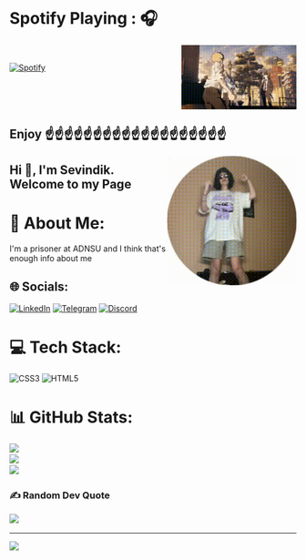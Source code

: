<h1> Spotify Playing : 🎧 </h1>
<img align="right"  alt="GIF" height="42%" width="40%" src="https://github.com/sans-wd/gif/blob/main/animation.gif.gif" />

<br>

[![Spotify](https://novatorem234-sans-wd.vercel.app/api/spotify)](https://open.spotify.com/user/313d2lyf2cabe7htqqg4ubnsrb54)

<br>
<br>
<br>

## Enjoy ☝☝☝☝☝☝☝☝☝☝☝☝☝☝☝☝☝☝☝


<img align="right"  alt="GIF" height="45%" width="45%" src="https://github.com/sans-wd/gif/blob/main/IMG_3369.gif" />


## Hi 👋, I'm Sevindik. Welcome to my Page 


# 💫 About Me:
I'm a prisoner at ADNSU and I think that's enough info about me

## 🌐 Socials:
[![LinkedIn](https://img.shields.io/badge/Sevikos_Saf-0072b1?style=for-the-badge&logo=LinkedIn&logoColor=white)](https://linkedin.com/in/https://www.linkedin.com/in/sevikos-safarov-899b5b157/)
[![Telegram](https://img.shields.io/badge/SANS_WD-2CA5E0?style=for-the-badge&logo=telegram&logoColor=white)](https://t.me/SANS_WD/)
[![Discord](https://img.shields.io/badge/SANS_WD-5865F2?style=for-the-badge&logo=discord&logoColor=white)](htttps://discord.gg/https://discordapp.com/users/SANS_WD#4732)


# 💻 Tech Stack:
![CSS3](https://img.shields.io/badge/css3-%231572B6.svg?style=for-the-badge&logo=css3&logoColor=white) ![HTML5](https://img.shields.io/badge/html5-%23E34F26.svg?style=for-the-badge&logo=html5&logoColor=white)
# 📊 GitHub Stats:
![](https://github-readme-stats.vercel.app/api?username=sans-wd&theme=tokyonight&hide_border=false&include_all_commits=false&count_private=false)<br/>
![](https://github-readme-streak-stats.herokuapp.com/?user=sans-wd&theme=tokyonight&hide_border=false)<br/>
![](https://github-readme-stats.vercel.app/api/top-langs/?username=sans-wd&theme=tokyonight&hide_border=false&include_all_commits=false&count_private=false&layout=compact)

### ✍️ Random Dev Quote
![](https://quotes-github-readme.vercel.app/api?type=horizontal&theme=radical)



---
[![](https://visitcount.itsvg.in/api?id=sans-wd&icon=2&color=11)](https://visitcount.itsvg.in)



